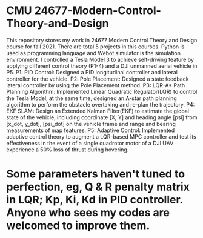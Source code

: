 # CMU 24677-Modern-Control-Theory-and-Design
This repository stores my work in 24677 Modern Control Theory and Design course for fall 2021. There are total 5 projects in this courses. Python is used as programming language and Webot simulator is the simulation environment. I controlled a Tesla Model 3 to achieve self-driving feature by applying different control theory (P1-4) and a DJI unmanned aerial vehicle in P5.
P1: PID Control: Designed a PID longitudinal controller and lateral controller for the vehicle.
P2: Pole Placement: Designed a state feedback lateral controller by using the Pole Placement method.
P3: LQR-A* Path Planning Algorithm: Implemented Linear Quadratic Regulator(LQR) to control the Tesla Model, at the same time, designed an A-star path planning algorithm to perform the obstacle overtaking and re-plan the trajectory.
P4: EKF SLAM: Design an Extended Kalman Filter(EKF) to estimate the global state of the vehicle, including coordinate [X, Y] and heading angle [psi] from [x_dot, y_dot], [psi_dot] on the vehicle frame and range and bearing measurements of map features.
P5: Adaptive Control: Implemented adaptive control theory to augment a LQR-based MPC controller and test its effectiveness in the event of a single quadrotor motor of a DJI UAV experience a 50% loss of thrust during hovering.
# Some parameters haven't tuned to perfection, eg, Q & R penalty matrix in LQR; Kp, Ki, Kd in PID controller. Anyone who sees my codes are welcomed to improve them.
